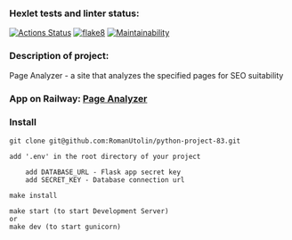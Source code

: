 ### Hexlet tests and linter status:
[![Actions Status](https://github.com/RomanUtolin/python-project-83/workflows/hexlet-check/badge.svg)](https://github.com/RomanUtolin/python-project-83/actions)
[![flake8](https://github.com/RomanUtolin/python-project-83/actions/workflows/flake8.yml/badge.svg)](https://github.com/RomanUtolin/python-project-83/actions/workflows/flake8.yml)
[![Maintainability](https://api.codeclimate.com/v1/badges/01bc8c84e510be5582d9/maintainability)](https://codeclimate.com/github/RomanUtolin/python-project-83/maintainability)
### Description of project:
Page Analyzer - a site that analyzes the specified pages for SEO suitability
### App on Railway: [Page Analyzer](https://python-project-83-production-481c.up.railway.app/)
### Install 

````
git clone git@github.com:RomanUtolin/python-project-83.git
````
````
add '.env' in the root directory of your project

    add DATABASE_URL - Flask app secret key
    add SECRET_KEY - Database connection url
````
````
make install
````
````
make start (to start Development Server)
or
make dev (to start gunicorn)
````
